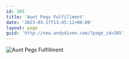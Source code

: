```yaml
---
id: 385
title: 'Aunt Pegs Fulfillment'
date: '2023-03-17T13:45:11+00:00'
layout: page
guid: 'http://new.andydixon.com/?page_id=385'
---
```


![Aunt Pegs Fulfillment](https://i0.wp.com/assets.g8x2.ldn.idrivee2-23.com/posters/Aunt%20Pegs%20Fulfillment%2001.jpg?w=1200&ssl=1 "Aunt Pegs Fulfillment")
